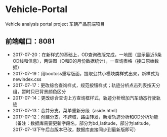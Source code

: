 # Vehicle-Portal
Vehicle analysis  portal project 车辆产品前端项目

## 前端端口：8081
* 2017-07-20：在新样式的基础上，OD查询改版完成，一地图（显示最近5条OD线和信息），两饼图（O和D的月份数据统计），一查询表格（接口原始数据）
* 2017-07-19：用bootcss重写版面，提取公共小模块类样式出来，新样式为newindex.css
* 2017-07-17：更改综合查询样式，规范按钮样式；轨迹分析点击列表按天分组，暂时只已背景颜色区分
* 2017-07-14：更改综合查询上方查询框样式，轨迹分析增加汽车动态行驶轨迹
* 2017-07-13：合并分支，菜单重新分级（aside.html）
* 2017-07-12：创建分支，不跨域，路由转发，新增轨迹分析和OD分析功能
（备注：数据库需要更新字段名，部分为bd_latitude，部分为latitude，2017-07-13下午后台版本已改，数据库直接同步到最新版即可）
